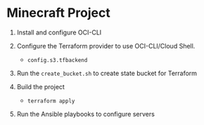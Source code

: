 # Minecraft Project

1. Install and configure OCI-CLI
1. Configure the Terraform provider to use OCI-CLI/Cloud Shell.
    * `config.s3.tfbackend`
2. Run the `create_bucket.sh` to create state bucket for Terraform
3. Build the project
    * `terraform apply`

4. Run the Ansible playbooks to configure servers